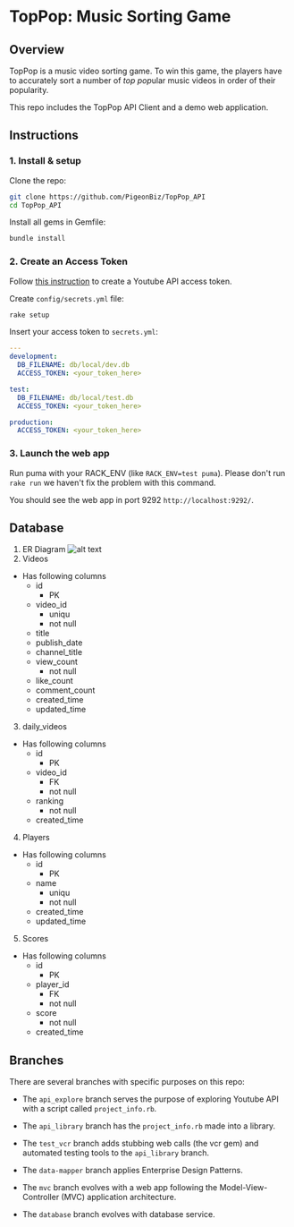# TopPop: Music Sorting Game

## Overview

TopPop is a music video sorting game. To win this game, the players have to accurately sort a number of *top pop*ular music videos in order of their popularity.

This repo includes the TopPop API Client and a demo web application.

## Instructions

### 1. Install & setup

Clone the repo:
```bash
git clone https://github.com/PigeonBiz/TopPop_API
cd TopPop_API
```
Install all gems in Gemfile:
```bash
bundle install
```

### 2. Create an Access Token

Follow [this instruction](https://developers.google.com/youtube/v3/getting-started) to create a Youtube API access token.

Create `config/secrets.yml` file:
```bash
rake setup
```

Insert your access token to `secrets.yml`:
```yml
---
development:
  DB_FILENAME: db/local/dev.db
  ACCESS_TOKEN: <your_token_here>

test:
  DB_FILENAME: db/local/test.db
  ACCESS_TOKEN: <your_token_here>

production:
  ACCESS_TOKEN: <your_token_here>
```


### 3. Launch the web app

<!-- Run:
```bash
rake run
``` -->

Run puma with your RACK_ENV (like `RACK_ENV=test puma`). Please don't run `rake run` we haven't fix the problem with this command.

You should see the web app in port 9292 `http://localhost:9292/`.


## Database
1. ER Diagram
   ![alt text](TopPopERDiagram.jpg "ER Diagram")
2. Videos
  - Has following columns
    - id
      - PK
    - video_id
      - uniqu
      - not null
    - title
    - publish_date
    - channel_title
    - view_count
      - not null
    - like_count
    - comment_count
    - created_time
    - updated_time
3. daily_videos
  - Has following columns
    - id
      - PK
    - video_id
      - FK
      - not null
    - ranking
      - not null
    - created_time
4. Players
  - Has following columns
    - id
      - PK
    - name
      - uniqu
      - not null
    - created_time
    - updated_time
5. Scores
  - Has following columns
    - id
      - PK
    - player_id
      - FK
      - not null
    - score
      - not null
    - created_time



## Branches

There are several branches with specific purposes on this repo:

- The `api_explore` branch serves the purpose of exploring Youtube API with a script called `project_info.rb`.

- The `api_library` branch has the `project_info.rb` made into a library.

- The `test_vcr` branch adds stubbing web calls (the vcr gem) and automated testing tools to the `api_library` branch.

- The `data-mapper` branch applies Enterprise Design Patterns.

- The `mvc` branch evolves with a web app following the Model-View-Controller (MVC) application architecture.

- The `database` branch evolves with database service.